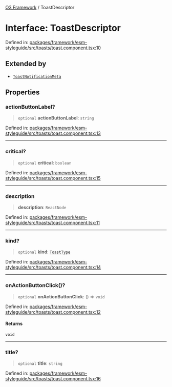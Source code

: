 [O3 Framework](../API.md) / ToastDescriptor

# Interface: ToastDescriptor

Defined in: [packages/framework/esm-styleguide/src/toasts/toast.component.tsx:10](https://github.com/UjjawalPrabhat/openmrs-esm-core/blob/main/packages/framework/esm-styleguide/src/toasts/toast.component.tsx#L10)

## Extended by

- [`ToastNotificationMeta`](ToastNotificationMeta.md)

## Properties

### actionButtonLabel?

> `optional` **actionButtonLabel**: `string`

Defined in: [packages/framework/esm-styleguide/src/toasts/toast.component.tsx:13](https://github.com/UjjawalPrabhat/openmrs-esm-core/blob/main/packages/framework/esm-styleguide/src/toasts/toast.component.tsx#L13)

***

### critical?

> `optional` **critical**: `boolean`

Defined in: [packages/framework/esm-styleguide/src/toasts/toast.component.tsx:15](https://github.com/UjjawalPrabhat/openmrs-esm-core/blob/main/packages/framework/esm-styleguide/src/toasts/toast.component.tsx#L15)

***

### description

> **description**: `ReactNode`

Defined in: [packages/framework/esm-styleguide/src/toasts/toast.component.tsx:11](https://github.com/UjjawalPrabhat/openmrs-esm-core/blob/main/packages/framework/esm-styleguide/src/toasts/toast.component.tsx#L11)

***

### kind?

> `optional` **kind**: [`ToastType`](../type-aliases/ToastType.md)

Defined in: [packages/framework/esm-styleguide/src/toasts/toast.component.tsx:14](https://github.com/UjjawalPrabhat/openmrs-esm-core/blob/main/packages/framework/esm-styleguide/src/toasts/toast.component.tsx#L14)

***

### onActionButtonClick()?

> `optional` **onActionButtonClick**: () => `void`

Defined in: [packages/framework/esm-styleguide/src/toasts/toast.component.tsx:12](https://github.com/UjjawalPrabhat/openmrs-esm-core/blob/main/packages/framework/esm-styleguide/src/toasts/toast.component.tsx#L12)

#### Returns

`void`

***

### title?

> `optional` **title**: `string`

Defined in: [packages/framework/esm-styleguide/src/toasts/toast.component.tsx:16](https://github.com/UjjawalPrabhat/openmrs-esm-core/blob/main/packages/framework/esm-styleguide/src/toasts/toast.component.tsx#L16)
